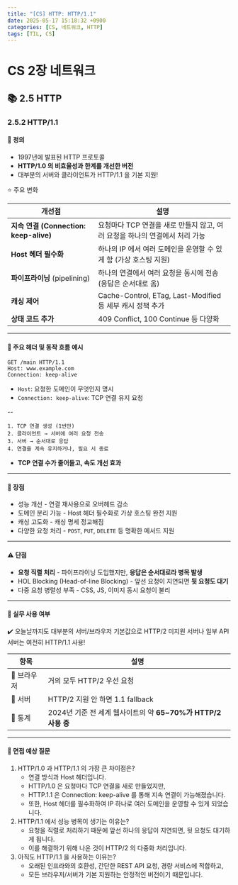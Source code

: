 ```yaml
---
title: "[CS] HTTP: HTTP/1.1"
date: 2025-05-17 15:18:32 +0900
categories: [CS, 네트워크, HTTP]
tags: [TIL, CS]
---
```

# CS 2장 네트워크
## 📚 2.5 HTTP

### 2.5.2 HTTP/1.1

#### 📘 정의
- 1997년에 발표된 HTTP 프로토콜
- **HTTP/1.0 의 비효율성과 한계를 개선한 버전**
- 대부분의 서버와 클라이언트가 HTTP/1.1 을 기본 지원!

⭐️ 주요 변화

| 개선점                            | 설명                                               |
|--------------------------------|--------------------------------------------------|
| **지속 연결 (Connection: keep-alive)** | 요청마다 TCP 연결을 새로 만들지 않고, 여러 요청을 하나의 연결에서 처리 가능    |
| **Host 헤더 필수화**                    | 하나의 IP 에서 여러 도메인을 운영할 수 있게 함 (가상 호스팅 지원)         |
| **파이프라이닝** (pipelining)            | 하나의 연결에서 여러 요청을 동시에 전송 (응답은 순서대로 옴)              |
| **캐싱 제어**                          | Cache-Control, ETag, Last-Modified 등 세부 캐시 정책 추가 |
| **상태 코드 추가**                       | 409 Conflict, 100 Continue 등 다양화                 |

---

#### 📌 주요 헤더 및 동작 흐름 예시

```http
GET /main HTTP/1.1
Host: www.example.com
Connection: keep-alive
```
- `Host`: 요청한 도메인이 무엇인지 명시
- `Connection: keep-alive`: TCP 연결 유지 요청

--

```plaintext
1. TCP 연결 생성 (1번만)
2. 클라이언트 → 서버에 여러 요청 전송
3. 서버 → 순서대로 응답
4. 연결을 계속 유지하거나, 필요 시 종료
```
- **TCP 연결 수가 줄어들고, 속도 개선 효과**

---

#### 🎯 장점
- 성능 개선 - 연결 재사용으로 오버헤드 감소
- 도메인 분리 가능 - Host 헤더 필수화로 가상 호스팅 완전 지원
- 캐싱 고도화 - 캐싱 명세 정교해짐
- 다양한 요청 처리 - `POST`, `PUT`, `DELETE` 등 명확한 메서드 지원

---

#### ⚠️ 단점
- **요청 직렬 처리** - 파이프라이닝 도입했지만, **응답은 순서대로라 병목 발생**
- HOL Blocking (Head-of-line Blocking) - 앞선 요청이 지연되면 **뒷 요청도 대기**
- 다중 요청 병렬성 부족 - CSS, JS, 이미지 동시 요청이 불리

---

#### 🏢 실무 사용 여부
✔️ 오늘날까지도 대부분의 서버/브라우저 기본값으로 HTTP/2 미지원 서버나 일부 API 서버는 여전히 HTTP/1.1 사용!

| 항목      | 설명                                             |
| ------- | ---------------------------------------------- |
| 🔹 브라우저 | 거의 모두 HTTP/2 우선 요청                             |
| 🔹 서버   | HTTP/2 지원 안 하면 1.1 fallback                    |
| 🔹 통계   | 2024년 기준 전 세계 웹사이트의 약 **65\~70%가 HTTP/2 사용 중** |


---

#### 🎤 면접 예상 질문
1. HTTP/1.0 과 HTTP/1.1 의 가장 큰 차이점은?
   - 연결 방식과 Host 헤더입니다.
   - HTTP/1.0 은 요청마다 TCP 연결을 새로 만들었지만,
   - HTTP.1.1 은 Connection: keep-alive 를 통해 지속 연결이 가능해졌습니다.
   - 또한, Host 헤더를 필수화하여 IP 하나로 여러 도메인을 운영할 수 있게 되었습니다.
2. HTTP/1.1 에서 성능 병목이 생기는 이유는?
   - 요청을 직렬로 처리하기 때문에 앞선 하나의 응답이 지연되면, 뒷 요청도 대기하게 됩니다.
   - 이를 해결하기 위해 나온 것이 HTTP/2 의 다중화 처리입니다.
3. 아직도 HTTP/1.1 을 사용하는 이유는?
   - 오래된 인프라와의 호환성, 간단한 REST API 요청, 경량 서비스에 적합하고,
   - 모든 브라우저/서버가 기본 지원하는 안정적인 버전이기 때문입니다.
